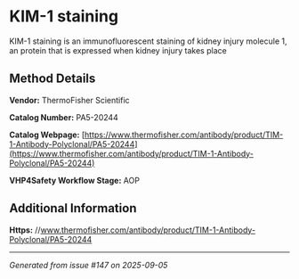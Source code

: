 # KIM-1 staining

KIM-1 staining is an immunofluorescent staining of kidney injury molecule 1, an protein that is expressed when kidney injury takes place

## Method Details

**Vendor:** ThermoFisher Scientific

**Catalog Number:** PA5-20244

**Catalog Webpage:** [https://www.thermofisher.com/antibody/product/TIM-1-Antibody-Polyclonal/PA5-20244](https://www.thermofisher.com/antibody/product/TIM-1-Antibody-Polyclonal/PA5-20244)

**VHP4Safety Workflow Stage:** AOP

## Additional Information

**Https:** //www.thermofisher.com/antibody/product/TIM-1-Antibody-Polyclonal/PA5-20244

---

*Generated from issue #147 on 2025-09-05*
